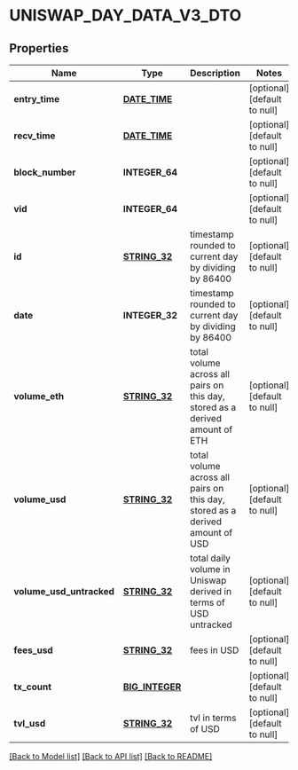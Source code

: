 # UNISWAP_DAY_DATA_V3_DTO

## Properties
Name | Type | Description | Notes
------------ | ------------- | ------------- | -------------
**entry_time** | [**DATE_TIME**](DATE_TIME.md) |  | [optional] [default to null]
**recv_time** | [**DATE_TIME**](DATE_TIME.md) |  | [optional] [default to null]
**block_number** | **INTEGER_64** |  | [optional] [default to null]
**vid** | **INTEGER_64** |  | [optional] [default to null]
**id** | [**STRING_32**](STRING_32.md) | timestamp rounded to current day by dividing by 86400 | [optional] [default to null]
**date** | **INTEGER_32** | timestamp rounded to current day by dividing by 86400 | [optional] [default to null]
**volume_eth** | [**STRING_32**](STRING_32.md) | total volume across all pairs on this day, stored as a derived amount of ETH | [optional] [default to null]
**volume_usd** | [**STRING_32**](STRING_32.md) | total volume across all pairs on this day, stored as a derived amount of USD | [optional] [default to null]
**volume_usd_untracked** | [**STRING_32**](STRING_32.md) | total daily volume in Uniswap derived in terms of USD untracked | [optional] [default to null]
**fees_usd** | [**STRING_32**](STRING_32.md) | fees in USD | [optional] [default to null]
**tx_count** | [**BIG_INTEGER**](BigInteger.md) |  | [optional] [default to null]
**tvl_usd** | [**STRING_32**](STRING_32.md) | tvl in terms of USD | [optional] [default to null]

[[Back to Model list]](../README.md#documentation-for-models) [[Back to API list]](../README.md#documentation-for-api-endpoints) [[Back to README]](../README.md)


